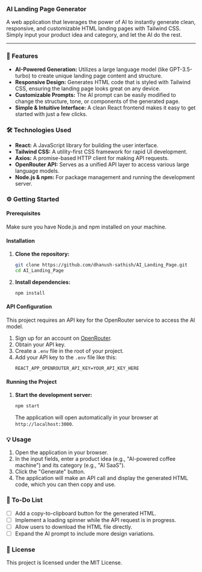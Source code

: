 ### AI Landing Page Generator

A web application that leverages the power of AI to instantly generate clean, responsive, and customizable HTML landing pages with Tailwind CSS. Simply input your product idea and category, and let the AI do the rest.

-----

### 🚀 Features

  * **AI-Powered Generation:** Utilizes a large language model (like GPT-3.5-turbo) to create unique landing page content and structure.
  * **Responsive Design:** Generates HTML code that is styled with Tailwind CSS, ensuring the landing page looks great on any device.
  * **Customizable Prompts:** The AI prompt can be easily modified to change the structure, tone, or components of the generated page.
  * **Simple & Intuitive Interface:** A clean React frontend makes it easy to get started with just a few clicks.

### 🛠️ Technologies Used

  * **React:** A JavaScript library for building the user interface.
  * **Tailwind CSS:** A utility-first CSS framework for rapid UI development.
  * **Axios:** A promise-based HTTP client for making API requests.
  * **OpenRouter API:** Serves as a unified API layer to access various large language models.
  * **Node.js & npm:** For package management and running the development server.

### ⚙️ Getting Started

#### Prerequisites

Make sure you have Node.js and npm installed on your machine.

#### Installation

1.  **Clone the repository:**

    ```bash
    git clone https://github.com/dhanush-sathish/AI_Landing_Page.git
    cd AI_Landing_Page
    ```

2.  **Install dependencies:**

    ```bash
    npm install
    ```

#### API Configuration

This project requires an API key for the OpenRouter service to access the AI model.

1.  Sign up for an account on [OpenRouter](https://openrouter.ai/).
2.  Obtain your API key.
3.  Create a `.env` file in the root of your project.
4.  Add your API key to the `.env` file like this:
    ```
    REACT_APP_OPENROUTER_API_KEY=YOUR_API_KEY_HERE
    ```

#### Running the Project

1.  **Start the development server:**
    ```bash
    npm start
    ```
    The application will open automatically in your browser at `http://localhost:3000`.

### 💡 Usage

1.  Open the application in your browser.
2.  In the input fields, enter a product idea (e.g., "AI-powered coffee machine") and its category (e.g., "AI SaaS").
3.  Click the "Generate" button.
4.  The application will make an API call and display the generated HTML code, which you can then copy and use.

### 📝 To-Do List

  * [ ] Add a copy-to-clipboard button for the generated HTML.
  * [ ] Implement a loading spinner while the API request is in progress.
  * [ ] Allow users to download the HTML file directly.
  * [ ] Expand the AI prompt to include more design variations.

### 📄 License

This project is licensed under the MIT License.

